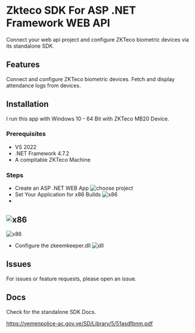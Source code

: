 
# Zkteco SDK For ASP .NET Framework WEB API
Connect your web api project and configure ZKTeco biometric devices via its standalone SDK.
## Features
Connect and configure ZKTeco biometric devices.
Fetch and display attendance logs from devices.

## Installation

I run this app with Windows 10 - 64 Bit with ZKTeco MB20 Device.

### Prerequisites
- VS 2022
- .NET Framework 4.7.2
- A compitable ZKTeco Machine

### Steps 
- Create an ASP .NET WEB App
![choose project](https://i.ibb.co/KhqLsvn/1.png)
- Set Your Application for x86 Builds
![x86](https://i.ibb.co/hBBTZdb/4.png)
-
![x86](https://i.ibb.co/1TBB0Y2/5.png)
-
![x86](https://i.ibb.co/7j5mN8F/6.png)
- Configure the zkeemkeeper.dll
![dll](https://i.ibb.co/7gTDRXf/7.png)

## Issues
For issues or feature requests, please open an issue.

## Docs
Check for the standalone SDK Docs.

https://yemenpolice-ac.gov.ye/SD/Library/5/51asdfbnm.pdf

